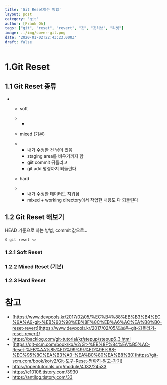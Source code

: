 ```yaml
---
title: 'Git Reset하는 방법'
layout: post
category: 'git'
author: [Frank Oh]
tags: ["git", "reset", "revert", "깃", "깃허브", "리셋"]
image: ../img/cover-git.png
date: '2020-01-02T22:43:23.000Z'
draft: false
---
```






# 1.Git Reset

## 1.1 Git Reset 종류
- - soft

  - - 

  - mixed (기본)

  - - 내가 수정한 건 남이 있음
    - staging area를 비우기까지 함
    - giit commit 뒤돌리고
    - git add 명령까지 되돌린다

  - hard

  - - 내가 수정한 데이터도 지워짐
    - mixed + working directory에서 작업한 내용도 다 되돌린다

## 1.2 Git Reset 해보기

HEAD 기준으로 하는 방법, commit 값으로... 

```bash
$ git reset <>
```



### 1.2.1 Soft Reset

### 1.2.2 Mixed Reset (기본)

### 1.2.3 Hard Reset



# 참고

- [https://www.devpools.kr/2017/02/05/%EC%B4%88%EB%B3%B4%EC%9A%A9-git-%EB%90%98%EB%8F%8C%EB%A6%AC%EA%B8%B0-reset-revert](https://www.devpools.kr/2017/02/05/초보용-git-되돌리기-reset-revert)/
- https://backlog.com/git-tutorial/kr/stepup/stepup6_3.html
- [https://git-scm.com/book/ko/v2/Git-%EB%8F%84%EA%B5%AC-Reset-%EB%AA%85%ED%99%95%ED%9E%88-%EC%95%8C%EA%B3%A0-%EA%B0%80%EA%B8%B0](https://git-scm.com/book/ko/v2/Git-도구-Reset-명확히-알고-가기)
- https://opentutorials.org/module/4032/24533
- https://c10106.tistory.com/3930
- https://antilog.tistory.com/33

